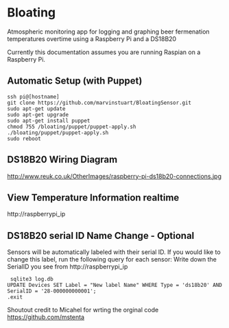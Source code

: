 Bloating
=======

Atmospheric monitoring app for logging and graphing beer fermenation temperatures overtime using a Raspberry Pi and a DS18B20

Currently this documentation assumes you are running Raspian on a Raspberry Pi.

Automatic Setup (with Puppet)
-------------------------------

    ssh pi@[hostname]
    git clone https://github.com/marvinstuart/BloatingSensor.git
    sudo apt-get update
    sudo apt-get upgrade
    sudo apt-get install puppet
    chmod 755 /bloating/puppet/puppet-apply.sh
    ./bloating/puppet/puppet-apply.sh
    sudo reboot 

DS18B20 Wiring Diagram
-------------------------------
http://www.reuk.co.uk/OtherImages/raspberry-pi-ds18b20-connections.jpg

View Temperature Information realtime 
------------------------------------

http://raspberrypi_ip

DS18B20 serial ID Name Change - Optional
-------------------------------
Sensors will be automatically labeled with their serial ID. If you would like to change this label, run the following query for each sensor: Write down the SerialID you see from http://raspberrypi_ip 

     sqlite3 log.db
	UPDATE Devices SET Label = "New label Name" WHERE Type = 'ds18b20' AND SerialID = '28-000000000001';
	.exit


Shoutout credit to Micahel for wrting the orginal code https://github.com/mstenta